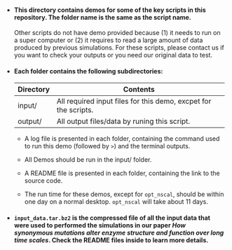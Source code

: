 - #### This directory contains demos for some of the key scripts in this repository. The folder name is the same as the script name. 
    Other scripts do not have demo provided because (1) it needs to run on a super computer or (2) it requires to read a large amount of data produced by previous simulations. For these scripts, please contact us if you want to check your outputs or you need our original data to test.
- #### Each folder contains the following subdirectories:

    | Directory | Contents |
    | ------ | ------ |
    | input/ | All required input files for this demo, excpet for the scripts. |
    | output/ | All output files/data by runing this script. |

    - A log file is presented in each folder, containing the command used to run this demo (followed by `>`) and the terminal outputs.

    - All Demos should be run in the input/ folder.

    - A README file is presented in each folder, containing the link to the source code.

    - The run time for these demos, except for `opt_nscal`, should be within one day on a normal desktop. `opt_nscal` will take about 11 days.

- #### `input_data.tar.bz2` is the compressed file of all the input data that were used to performed the simulations in our paper *How synonymous mutations alter enzyme structure and function over long time scales*. Check the README files inside to learn more details.
